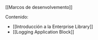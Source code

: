 [[Marcos de desenvolvemento]]

Contenido:
+ [[Introducción a la Enterprise Library]]
+ [[Logging Application Block]]